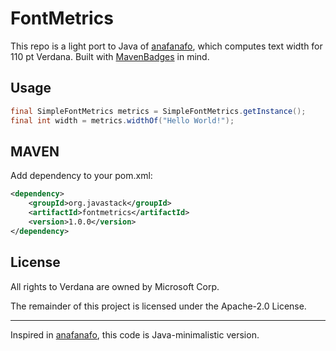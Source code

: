 # FontMetrics

This repo is a light port to Java of [anafanafo](https://github.com/metabolize/anafanafo), which computes text width for 110 pt Verdana. Built with [MavenBadges](https://github.com/ggrandes/mavenbadges) in mind.

## Usage

```java
final SimpleFontMetrics metrics = SimpleFontMetrics.getInstance();
final int width = metrics.widthOf("Hello World!");
```

## MAVEN

Add dependency to your pom.xml:

```xml
<dependency>
    <groupId>org.javastack</groupId>
    <artifactId>fontmetrics</artifactId>
    <version>1.0.0</version>
</dependency>
```

## License

All rights to Verdana are owned by Microsoft Corp.

The remainder of this project is licensed under the Apache-2.0 License.

---
Inspired in [anafanafo](https://github.com/metabolize/anafanafo), this code is Java-minimalistic version.
